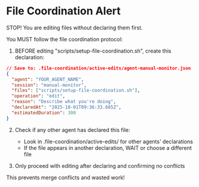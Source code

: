 # File Coordination Alert


STOP! You are editing files without declaring them first.

You MUST follow the file coordination protocol:

1. BEFORE editing "scripts/setup-file-coordination.sh", create this declaration:

```json
// Save to: .file-coordination/active-edits/agent-manual-monitor.json
{
  "agent": "YOUR_AGENT_NAME",
  "session": "manual-monitor",
  "files": ["scripts/setup-file-coordination.sh"],
  "operation": "edit",
  "reason": "Describe what you're doing",
  "declaredAt": "2025-10-01T09:36:33.685Z",
  "estimatedDuration": 300
}
```

2. Check if any other agent has declared this file:
   - Look in .file-coordination/active-edits/ for other agents' declarations
   - If the file appears in another declaration, WAIT or choose a different file

3. Only proceed with editing after declaring and confirming no conflicts

This prevents merge conflicts and wasted work!